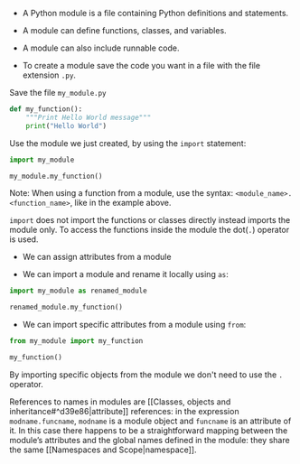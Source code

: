 - A Python module is a file containing Python definitions and statements.
- A module can define functions, classes, and variables.
- A module can also include runnable code.

- To create a module save the code you want in a file with the file extension `.py`.

Save the file `my_module.py`
```Python
def my_function():
    """Print Hello World message"""
    print("Hello World")
```

Use the module we just created, by using the `import` statement:
```Python
import my_module

my_module.my_function()
```
Note: When using a function from a module, use the syntax: `<module_name>.<function_name>`, like in the example above.

`import` does not import the functions or classes directly instead imports the module only. To access the functions inside the module the dot(`.`) operator is used.

- We can assign attributes from a module 

- We can import a module and rename it locally using `as`:
```Python
import my_module as renamed_module

renamed_module.my_function()
```

- We can import specific attributes from a module using `from`:
```Python
from my_module import my_function

my_function()
```
By importing specific objects from the module we don't need to use the `.` operator.

References to names in modules are [[Classes, objects and inheritance#^d39e86|attribute]] references: in the expression `modname.funcname`, `modname` is a module object and `funcname` is an attribute of it. In this case there happens to be a straightforward mapping between the module’s attributes and the global names defined in the module: they share the same [[Namespaces and Scope|namespace]].